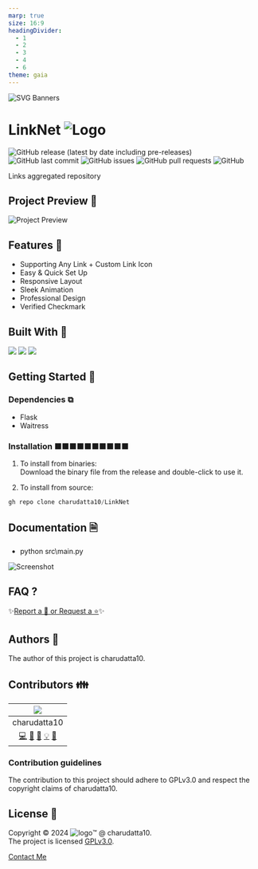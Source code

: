 ```yaml
---
marp: true
size: 16:9
headingDivider:
  - 1
  - 2
  - 3
  - 4
  - 6
theme: gaia
--- 
```

<!-- PROJECT Banner -->
![SVG Banners](https://svg-banners.vercel.app/api?type=luminance&text1=LinkNet&width=1020&height=460)
<!-- PROJECT TITLE - PROJECT LOGO -->
# LinkNet ![Logo]()

<!-- PROJECT SHIELDS -->
![GitHub release (latest by date including pre-releases)](https://img.shields.io/github/v/release/charudatta10/LinkNet?include_prereleases)
![GitHub last commit](https://img.shields.io/github/last-commit/charudatta10/LinkNet)
![GitHub issues](https://img.shields.io/github/issues-raw/charudatta10/LinkNet)
![GitHub pull requests](https://img.shields.io/github/issues-pr/charudatta10/LinkNet)
![GitHub](https://img.shields.io/github/license/charudatta10/LinkNet)

<!-- Project Description -->
Links aggregated repository  

<!-- SHARING ON SOCIAL MEDIA -->

<!-- TABLE OF CONTENTS -->

## Project Preview 📖 <!-- Usage screenshots -->

![Project Preview]()

## Features 🌟

- Supporting Any Link + Custom Link Icon
- Easy & Quick Set Up
- Responsive Layout
- Sleek Animation
- Professional Design
- Verified Checkmark
 

## Built With 🔧
![](https://img.shields.io/badge/Python-B53E5C?style=for-the-badge&logo=Python&logoColor=000) ![](https://img.shields.io/badge/Html-16C8FD?style=for-the-badge&logo=HTML&logoColor=fff) ![](https://img.shields.io/badge/Css-32F60C?style=for-the-badge&logo=CSS&logoColor=fff) 

<!-- Documentation  -->

## Getting Started 🌱

### Dependencies ⧉

- Flask
- Waitress


### Installation ■■■■■■■■■■

1. To install from binaries:  
   Download the binary file from the release and double-click to use it.

2. To install from source:

```PowerShell
gh repo clone charudatta10/LinkNet
```
 
## Documentation 🗎

- python src\main.py


![Screenshot]()

## FAQ ?

✨[Report a 🐛 or Request a ⭐](https://github.com/charudatta10/LinkNet/issues)✨



<!-- Community Guidelines [Author, Contributors, contributors guidelines, users, license ] -->

## Authors 👱

The author of this project is charudatta10.  

## Contributors 👪

| ![](profile-picture.png) |
| :---: | 
| charudatta10 |
| [💻](#code-charudatta10)  [📖](#doc-charudatta10)  [🎨](#design-charudatta10)  [💡](#example-charudatta10)  [🤔](#ideas-charudatta10)|


### Contribution guidelines

The contribution to this project should adhere to GPLv3.0 and respect the copyright claims of charudatta10.

## License 📜

Copyright :copyright: 2024 ![logo](favicon05.svg):tm: @ charudatta10.   
The project is licensed [GPLv3.0](./LICENSE).

<!--- Contact form and portfolio links sponsorship links-->
[Contact Me](https://charudatta10.github.io/linktree/)
